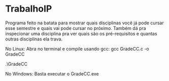 # TrabalhoIP
Programa feito na batata para mostrar quais disciplinas você já pode cursar esse semestre e quais vai pode cursar no próximo.
Também dá pra inspecionar uma disciplina pra ver quais são os pré-requisitos e quantas outras disciplinas ela trava.

No Linux:
  Abra no terminal e compile usando gcc:
  gcc GradeCC.c -o GradeCC
  
  .\GradeCC

No Windows:
  Basta executar o GradeCC.exe
